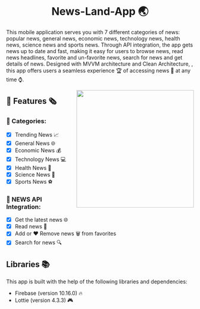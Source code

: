 <h1 align="center">
    News-Land-App 🌏
</h1>

This mobile application serves you with 7 different categories of news: popular news, general news, economic news, technology news, health news, science news and sports news. Through API integration, the app gets news up to date and fast, making it easy for users to browse news, read news headlines, favorite and un-favorite news, search for news and get details of news. Designed with MVVM architecture and Clean Architecture, , this app offers users a seamless experience 🏆 of accessing news 📰 at any time ⌚.


<img  align="right" width="315" src="https://github.com/duman011/News-Land-App/assets/81991720/160028c2-8069-4306-9a56-32ccc62d424f">

## 📰 Features 🗞️
### 📰 Categories:
- [x] Trending News 📈 
- [x] General News 🌐
- [x] Economic News 💰
- [x] Technology News 💻
- [x] Health News 🏥
- [x] Science News 🔬
- [x] Sports News ⚽

### 📡 NEWS API Integration: 
- [x] Get the latest news 🌐
- [x] Read news 📰 
- [x] Add or ❤️ Remove news 🗑️ from favorites
- [x] Search for news 🔍  

## Libraries 📚

This app is built with the help of the following libraries and dependencies:

- Firebase (version 10.16.0) 🔥
- Lottie (version 4.3.3) 🎮
  
